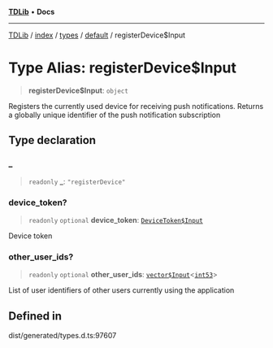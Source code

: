 [**TDLib**](../../../../../../README.md) • **Docs**

***

[TDLib](../../../../../../modules.md) / [index](../../../../../README.md) / [types](../../../README.md) / [default](../README.md) / registerDevice$Input

# Type Alias: registerDevice$Input

> **registerDevice$Input**: `object`

Registers the currently used device for receiving push notifications. Returns a globally unique identifier of the push notification subscription

## Type declaration

### \_

> `readonly` **\_**: `"registerDevice"`

### device\_token?

> `readonly` `optional` **device\_token**: [`DeviceToken$Input`](DeviceToken$Input.md)

Device token

### other\_user\_ids?

> `readonly` `optional` **other\_user\_ids**: [`vector$Input`](vector$Input.md)\<[`int53`](int53-1.md)\>

List of user identifiers of other users currently using the application

## Defined in

dist/generated/types.d.ts:97607
